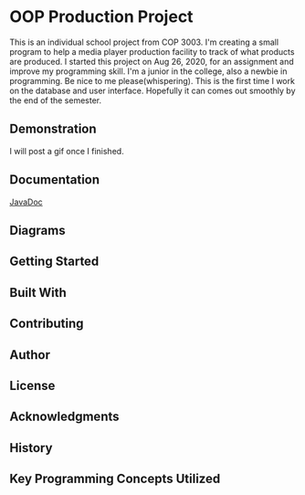 # OOP Production Project
This is an individual school project from COP 3003. I'm creating a small program to help a media player production facility to track of what products are produced.
I started this project on Aug 26, 2020, for an assignment and improve my programming skill. 
I'm a junior in the college, also a newbie in programming. Be nice to me please(whispering).
This is the first time I work on the database and user interface. Hopefully it can comes out smoothly by the end of the semester.
## Demonstration
I will post a gif once I finished.
## Documentation
[JavaDoc](https://github.com/McMei/GradleProject/blob/master/index.html)

## Diagrams


## Getting Started


## Built With


## Contributing


## Author


## License


## Acknowledgments


## History


## Key Programming Concepts Utilized

